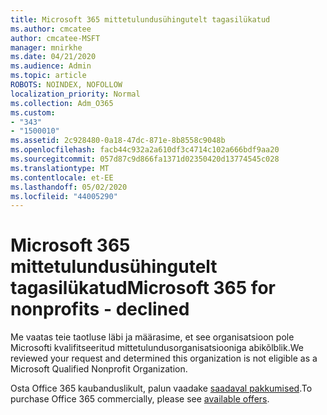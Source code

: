 ```yaml
---
title: Microsoft 365 mittetulundusühingutelt tagasilükatud
ms.author: cmcatee
author: cmcatee-MSFT
manager: mnirkhe
ms.date: 04/21/2020
ms.audience: Admin
ms.topic: article
ROBOTS: NOINDEX, NOFOLLOW
localization_priority: Normal
ms.collection: Adm_O365
ms.custom:
- "343"
- "1500010"
ms.assetid: 2c928480-0a18-47dc-871e-8b8558c9048b
ms.openlocfilehash: facb44c932a2a610df3c4714c102a666bdf9aa20
ms.sourcegitcommit: 057d87c9d866fa1371d02350420d13774545c028
ms.translationtype: MT
ms.contentlocale: et-EE
ms.lasthandoff: 05/02/2020
ms.locfileid: "44005290"
---
```

# <a name="microsoft-365-for-nonprofits---declined"></a><span data-ttu-id="204bf-102">Microsoft 365 mittetulundusühingutelt tagasilükatud</span><span class="sxs-lookup"><span data-stu-id="204bf-102">Microsoft 365 for nonprofits - declined</span></span>

<span data-ttu-id="204bf-103">Me vaatas teie taotluse läbi ja määrasime, et see organisatsioon pole Microsofti kvalifitseeritud mittetulundusorganisatsiooniga abikõlblik.</span><span class="sxs-lookup"><span data-stu-id="204bf-103">We reviewed your request and determined this organization is not eligible as a Microsoft Qualified Nonprofit Organization.</span></span>
  
<span data-ttu-id="204bf-104">Osta Office 365 kaubanduslikult, palun vaadake [saadaval pakkumised](https://portal.office.com/AdminPortal/Home).</span><span class="sxs-lookup"><span data-stu-id="204bf-104">To purchase Office 365 commercially, please see [available offers](https://portal.office.com/AdminPortal/Home).</span></span>
